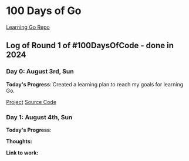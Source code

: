 # 100 Days of Go
[Learning Go Repo](https://github.com/craigmcampbell/learning-go)

## Log of Round 1 of #100DaysOfCode - done in 2024

### Day 0: August 3rd, Sun
**Today's Progress**: Created a learning plan to reach my goals for learning Go.

[Project](https://github.com/users/craigmcampbell/projects/4)
[Source Code](https://github.com/craigmcampbell/learning-go)

### Day 1: August 4th, Sun

**Today's Progress**: 

**Thoughts:** 

**Link to work:** 
